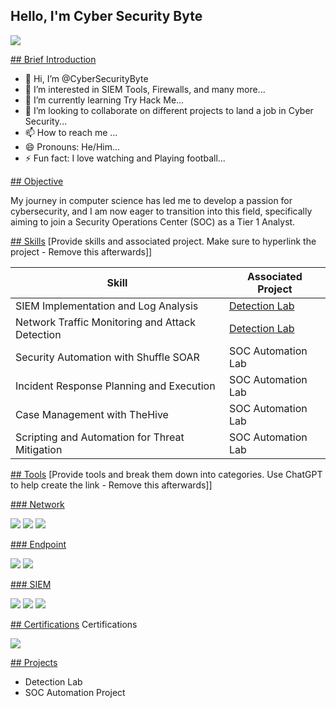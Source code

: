   ## Hello, I'm Cyber Security Byte
<a href="https://linkedin.com/in/pathak-ramesh"><img src="https://img.shields.io/badge/-LinkedIn-0072b1?&style=for-the-badge&logo=linkedin&logoColor=white" /></a>

<u> ## Brief Introduction</u>
- 👋 Hi, I’m @CyberSecurityByte
- 👀 I’m interested in SIEM Tools, Firewalls, and many more...
- 🌱 I’m currently learning Try Hack Me...
- 💞️ I’m looking to collaborate on different projects to land a job in Cyber Security...
- 📫 How to reach me ...
- 😄 Pronouns: He/Him...
- ⚡ Fun fact: I love watching and Playing football...

<u>## Objective</u>

My journey in computer science has led me to develop a passion for cybersecurity, and I am now eager to transition into this field, specifically aiming to join a Security Operations Center (SOC) as a Tier 1 Analyst.

<u>## Skills</u>
[Provide skills and associated project. Make sure to hyperlink the project - Remove this afterwards]]

| Skill                                         | Associated Project         |
|-----------------------------------------------|----------------------------|
| SIEM Implementation and Log Analysis          | <a href="https://google.com">Detection Lab</a>|
| Network Traffic Monitoring and Attack Detection | <a href="https://google.com">Detection Lab</a>|
| Security Automation with Shuffle SOAR         | SOC Automation Lab|
| Incident Response Planning and Execution      | SOC Automation Lab|
| Case Management with TheHive                  | SOC Automation Lab|
| Scripting and Automation for Threat Mitigation | SOC Automation Lab|

<u> ## Tools</u>
[Provide tools and break them down into categories. Use ChatGPT to help create the link - Remove this afterwards]]

<u> ### Network</u>
<div>
    <img src="https://img.shields.io/badge/-Wireshark-1679A7?&style=for-the-badge&logo=Wireshark&logoColor=white" />
    <img src="https://img.shields.io/badge/-Suricata-EF3B2D?&style=for-the-badge&logo=Suricata&logoColor=white" />
    <img src="https://img.shields.io/badge/-Zeek-777BB4?&style=for-the-badge&logo=Zeek&logoColor=white" />
</div>

<u> ### Endpoint</u>
<div>
    <img src="https://img.shields.io/badge/-Microsoft_Defender_for_Endpoint-00A4EF?&style=for-the-badge&logo=Microsoft&logoColor=white" />
    <img src="https://img.shields.io/badge/-Velociraptor-4B275F?&style=for-the-badge&logo=Velociraptor&logoColor=white" />
</div>

<u> ### SIEM</u>
<div>
    <img src="https://img.shields.io/badge/-Microsoft_Sentinel-0078D4?&style=for-the-badge&logo=Microsoft&logoColor=white" />
    <img src="https://img.shields.io/badge/-Splunk-000000?&style=for-the-badge&logo=Splunk&logoColor=white" />
    <img src="https://img.shields.io/badge/-Elastic-005571?&style=for-the-badge&logo=Elastic&logoColor=white" />
</div>

<u> ## Certifications</u>
Certifications
<div>

<img src="https://img.shields.io/badge/-CCD-000080?&style=for-the-badge&logoColor=white" />
</div>

<u> ## Projects</u>
- Detection Lab
- SOC Automation Project


<!---
CyberSecurityByte/CyberSecurityByte is a ✨ special ✨ repository because its `README.md` (this file) appears on your GitHub profile.
You can click the Preview link to take a look at your changes.
--->
